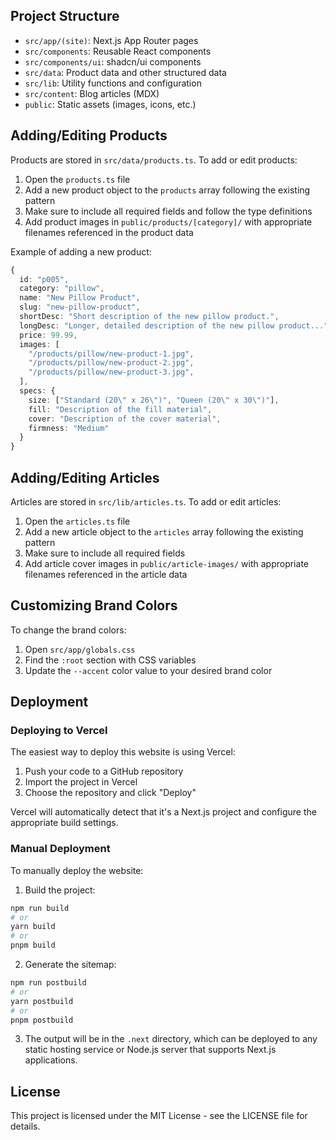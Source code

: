 ## Project Structure

- `src/app/(site)`: Next.js App Router pages
- `src/components`: Reusable React components
- `src/components/ui`: shadcn/ui components
- `src/data`: Product data and other structured data
- `src/lib`: Utility functions and configuration
- `src/content`: Blog articles (MDX)
- `public`: Static assets (images, icons, etc.)

## Adding/Editing Products

Products are stored in `src/data/products.ts`. To add or edit products:

1. Open the `products.ts` file
2. Add a new product object to the `products` array following the existing pattern
3. Make sure to include all required fields and follow the type definitions
4. Add product images in `public/products/[category]/` with appropriate filenames referenced in the product data

Example of adding a new product:

```typescript
{
  id: "p005",
  category: "pillow",
  name: "New Pillow Product",
  slug: "new-pillow-product",
  shortDesc: "Short description of the new pillow product.",
  longDesc: "Longer, detailed description of the new pillow product...",
  price: 99.99,
  images: [
    "/products/pillow/new-product-1.jpg",
    "/products/pillow/new-product-2.jpg",
    "/products/pillow/new-product-3.jpg",
  ],
  specs: {
    size: ["Standard (20\" x 26\")", "Queen (20\" x 30\")"],
    fill: "Description of the fill material",
    cover: "Description of the cover material",
    firmness: "Medium"
  }
}
```

## Adding/Editing Articles

Articles are stored in `src/lib/articles.ts`. To add or edit articles:

1. Open the `articles.ts` file
2. Add a new article object to the `articles` array following the existing pattern
3. Make sure to include all required fields
4. Add article cover images in `public/article-images/` with appropriate filenames referenced in the article data

## Customizing Brand Colors

To change the brand colors:

1. Open `src/app/globals.css`
2. Find the `:root` section with CSS variables
3. Update the `--accent` color value to your desired brand color

## Deployment

### Deploying to Vercel

The easiest way to deploy this website is using Vercel:

1. Push your code to a GitHub repository
2. Import the project in Vercel
3. Choose the repository and click "Deploy"

Vercel will automatically detect that it's a Next.js project and configure the appropriate build settings.

### Manual Deployment

To manually deploy the website:

1. Build the project:

```bash
npm run build
# or
yarn build
# or
pnpm build
```

2. Generate the sitemap:

```bash
npm run postbuild
# or
yarn postbuild
# or
pnpm postbuild
```

3. The output will be in the `.next` directory, which can be deployed to any static hosting service or Node.js server that supports Next.js applications.

## License

This project is licensed under the MIT License - see the LICENSE file for details.
